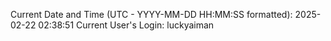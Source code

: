 Current Date and Time (UTC - YYYY-MM-DD HH:MM:SS formatted): 2025-02-22 02:38:51
Current User's Login: luckyaiman
